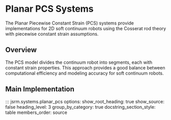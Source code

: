 # Planar PCS Systems

The Planar Piecewise Constant Strain (PCS) systems provide implementations for 2D soft continuum robots using the Cosserat rod theory with piecewise constant strain assumptions.

## Overview

The PCS model divides the continuum robot into segments, each with constant strain properties. This approach provides a good balance between computational efficiency and modeling accuracy for soft continuum robots.

## Main Implementation

::: jsrm.systems.planar_pcs
    options:
      show_root_heading: true
      show_source: false
      heading_level: 3
      group_by_category: true
      docstring_section_style: table
      members_order: source
